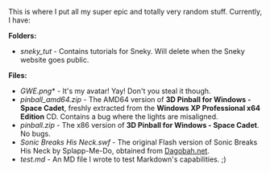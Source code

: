 This is where I put all my super epic and totally very random stuff. Currently, I have:

**Folders:**
- *sneky_tut* - Contains tutorials for Sneky. Will delete when the Sneky website goes public.

**Files:**
- *GWE.png** - It's my avatar! Yay! Don't you steal it though.
- *pinball_amd64.zip* - The AMD64 version of **3D Pinball for Windows - Space Cadet**, freshly extracted from the **Windows XP Professional x64 Edition** CD. Contains a bug where the lights are misaligned.
- *pinball.zip* - The x86 version of **3D Pinball for Windows - Space Cadet**. No bugs.
- *Sonic Breaks His Neck.swf* - The original Flash version of Sonic Breaks His Neck by Splapp-Me-Do, obtained from [Dagobah.net](https://dagobah.net/flash/Sonic_Breaks_His_Neck.swf).
- *test.md* - An MD file I wrote to test Markdown's capabilities. ;)
